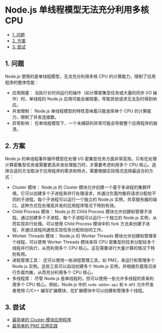 # Node.js 单线程模型无法充分利用多核 CPU<!-- omit in toc -->

- [1. 问题](#1-问题)
- [2. 方案](#2-方案)
- [3. 尝试](#3-尝试)

## 1. 问题

Node.js 使用的是单线程模型，无法充分利用多核 CPU 的计算能力，限制了应用程序的整体性能：

- 应用阻塞： 当执行长时间运行的操作（如计算密集型任务或大量的同步 I/O 操作）时，单线程的 Node.js 应用可能会被阻塞，导致其他请求无法及时得到响应。
- 并发限制： Node.js 单线程模型的特性意味着只能发挥单个 CPU 的计算能力，限制了并发连接数。
- 异常影响： 在单线程模型下，一个未捕获的异常可能会导致整个应用程序的崩溃。

## 2. 方案

Node.js 的单线程事件循环模型在处理 I/O 密集型任务方面非常高效。只有在处理计算密集型任务或需要更高并发处理能力时，才需要考虑利用多个 CPU 核心。选择合适的方法取决于应用程序的需求和特点，需要根据实际情况选择最适合的方式：

- Cluster 模块： Node.js 的 Cluster 模块允许创建一个基于多进程的集群环境。它可以创建多个子进程来并行处理请求，并通过负载均衡将请求分配给不同的子进程。每个子进程可以运行一个独立的 Node.js 实例，共享服务器的端口。这种方式在处理高并发的应用程序情况下特别有效。
- Child Process 模块： Node.js 的 Child Process 模块允许创建和管理子进程。通过创建多个子进程，每个子进程可以运行一个独立的 Node.js 实例，从而实现并行处理。可以使用 Child Process 模块中的 fork 方法来创建子进程，并通过进程间通信实现任务分配和协同工作。
- Worker Threads 模块： Node.js 的 Worker Threads 模块允许创建和管理多个线程。可以使用 Worker Threads 模块来将 CPU 密集型的任务分配给多个线程并行执行，从而利用多个 CPU 核心。这在需要进行大量计算的情况下特别有用。
- 进程管理工具： 还可以使用一些进程管理工具，如 PM2，来运行和管理多个 Node.js 实例。这些工具可以自动创建多个 Node.js 实例，并根据负载情况进行负载均衡，从而充分利用多个 CPU 核心。
- 多线程库： 尽管 Node.js 是单线程的，但可以使用一些允许多线程的库来利用多个 CPU 核心。例如，Node.js 中的 `node-addon-api` 和 `N-API` 允许开发者使用 C/C++ 编写扩展模块，在扩展模块中可以创建和管理多个线程。

## 3. 尝试

- [最简单的 Cluster 模块应用程序](https://github.com/itabbot/learn-nodejs/tree/main/on-demand/simplest-cluster-app)
- [最简单的 PM2 应用实践](https://github.com/itabbot/learn-nodejs/tree/main/on-demand/simplest-pm2-practice)
